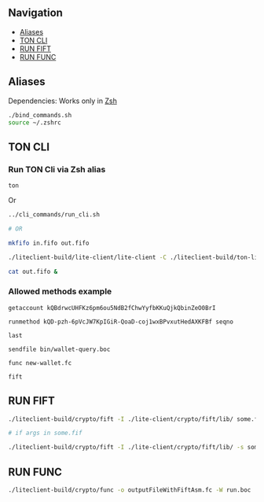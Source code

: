 ## Navigation
- [Aliases](#aliases)
- [TON CLI](#ton-cli)
- [RUN FIFT](#run-fift)
- [RUN FUNC](#run-func)

## Aliases
Dependencies: 
Works only in [Zsh](https://github.com/robbyrussell/oh-my-zsh)
```bash
./bind_commands.sh
source ~/.zshrc
```

## TON CLI
### Run TON Cli via Zsh alias
```
ton
```
Or
```bash
../cli_commands/run_cli.sh

# OR

mkfifo in.fifo out.fifo

./liteclient-build/lite-client/lite-client -C ./liteclient-build/ton-lite-client-test1.config.json > out.fifo < in.fifo &

cat out.fifo &
```

### Allowed methods example  
```
getaccount kQBdrwcUHFKz6pm6ou5NdB2fChwYyfbKKuQjkQbinZeO0BrI

runmethod kQD-pzh-6pVcJW7KpIGiR-QoaD-coj1wxBPvxutHedAXKFBf seqno

last

sendfile bin/wallet-query.boc

func new-wallet.fc

fift
```

## RUN FIFT

```bash
./liteclient-build/crypto/fift -I ./lite-client/crypto/fift/lib/ some.fif

# if args in some.fif

./liteclient-build/crypto/fift -I ./lite-client/crypto/fift/lib/ -s some.fif arg1 arg2 ...
```

## RUN FUNC

```bash
./liteclient-build/crypto/func -o outputFileWithFiftAsm.fc -W run.boc ./lite-client/crypto/smartcont/stdlib.fc some.fc
```